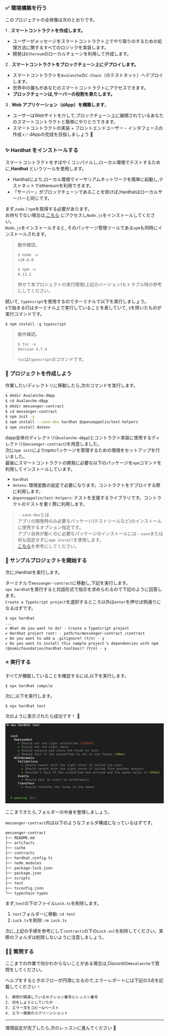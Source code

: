 ### ✅ 環境構築を行う

このプロジェクトの全体像は次のとおりです。

1 \. **スマートコントラクトを作成します。**

- ユーザーがメッセージをスマートコントラクト上でやり取りのするための処理方法に関するすべてのロジックを実装します。
- 開発は`Ethereum`のローカルチェーンを利用して作成します。

2 \. **スマートコントラクトをブロックチェーン上にデプロイします。**

- スマートコントラクトを`Avalanche`の`C-Chain`（のテストネット）へデプロイします。
- 世界中の誰もがあなたのスマートコントラクトにアクセスできます。
- **ブロックチェーンは,サーバーの役割を果たします。**

3 \. **Web アプリケーション（dApp）を構築します**。

- ユーザーはWebサイトを介して,ブロックチェーン上に展開されているあなたのスマートコントラクトと簡単にやりとりできます。
- スマートコントラクトの実装 + フロントエンドユーザー・インタフェースの作成 👉 dAppの完成を目指しましょう 🎉

### ✨ Hardhat をインストールする

スマートコントラクトをすばやくコンパイルし,ローカル環境でテストするために,**Hardhat** というツールを使用します。

- Hardhatにより,ローカル環境でイーサリアムネットワークを簡単に起動し,テストネットでethereumを利用できます。
- 「サーバー」がブロックチェーンであることを除けば,Hardhatはローカルサーバーと同じです。

まず,`node` / `npm`を取得する必要があります。  
お持ちでない場合は,[こちら](https://hardhat.org/tutorial/setting-up-the-environment#installing-node.js) にアクセスし`Node.js`をインストールしてください。  
`Node.js`をインストールすると, そのパッケージ管理ツールである`npm`も同時にインストールされます。

> 動作確認。
>
> ```
> $ node -v
> v18.6.0
> ```
>
> ```
> $ npm -v
> 8.13.2
> ```
>
> 併せて本プロジェクトの実行環境(上記のバージョン)もトラブル時の参考にしてください。

続いて, `typescript`を使用するのでターミナルで以下を実行しましょう。  
`$`で始まる行はターミナル上で実行していることを表していて, `$`を除いたものが実行コマンドです。

```
$ npm install -g typescript
```

> 動作確認。
>
> ```
> $ tsc -v
> Version 4.7.4
> ```
>
> `tsc`は`typescript`のコマンドです。

### 🛫 プロジェクトを作成しよう

作業したいディレクトリに移動したら,次のコマンドを実行します。

```bash
$ mkdir Avalanche-dApp
$ cd Avalanche-dApp
$ mkdir messenger-contract
$ cd messenger-contract
$ npm init -y
$ npm install --save-dev hardhat @openzeppelin/test-helpers
$ npm install dotenv
```

dapp全体のディレクトリ(`Avalanche-dApp`)とコントラクト実装に使用するディレクトリ(`messenger-contract`)を用意しました。  
次に`npm init`によりnpmパッケージを管理するための環境をセットアップを行いました。  
最後にスマートコントラクトの開発に必要な以下のパッケージを`npm`コマンドを利用してインストールしています。

- `hardhat`
- `dotenv`: 環境変数の設定で必要になります。コントラクトをデプロイする際に利用します。
- `@openzeppelin/test-helpers`: テストを支援するライブラリです。コントラクトのテストを書く際に利用します。

> `--save-dev`とは  
> アプリの開発時のみ必要なパッケージ(テストツールなど)のインストールに使用するオプション指定です。  
> アプリ自体が動くのに必要なパッケージのインストールには`--save`または何も指定せずに`npm install`を使用します。  
> [こちら](https://stackoverflow.com/questions/22891211/what-is-the-difference-between-save-and-save-dev)を参考にしてください。

### 👏 サンプルプロジェクトを開始する

次に,Hardhatを実行します。

ターミナルで`messenger-contract`に移動し,下記を実行します。  
`npx hardhat`を実行すると対話形式で指示を求められるので下記のように回答します。  
`Create a TypeScript project`を選択するところ以外は`enter`を押せば例通りになるはずです。

```
$ npx hardhat
...
✔ What do you want to do? · Create a TypeScript project
✔ Hardhat project root: · path/to/messenger-contract /contract
✔ Do you want to add a .gitignore? (Y/n) · y
✔ Do you want to install this sample project's dependencies with npm (@nomicfoundation/hardhat-toolbox)? (Y/n) · y
```

### ⭐️ 実行する

すべてが機能していることを確認するには,以下を実行します。

```
$ npx hardhat compile
```

次に,以下を実行します。

```
$ npx hardhat test
```

次のように表示されたら成功です！ 🎉

![](/public/images/AVAX-messenger/section-1/1_1_1.png)

ここまできたら,フォルダーの中身を整理しましょう。

`messenger-contract`内は以下のようなフォルダ構成になっているはずです。

```
messenger-contract
├── README.md
├── artifacts
├── cache
├── contracts
├── hardhat.config.ts
├── node_modules
├── package-lock.json
├── package.json
├── scripts
├── test
├── tsconfig.json
└── typechain-types
```

まず,`test`の下のファイル`Lock.ts`を削除します。

1. `test`フォルダーに移動: `cd test`
2. `Lock.ts`を削除: `rm Lock.ts`

次に,上記の手順を参考にして`contracts`の下の`Lock.sol`を削除してください。実際のフォルダは削除しないように注意しましょう。

### 🙋‍♂️ 質問する

ここまでの作業で何かわからないことがある場合は,Discordの`#avalanche`で質問をしてください。

ヘルプをするときのフローが円滑になるので,エラーレポートには下記の3点を記載してください ✨

```
1. 質問が関連しているセクション番号とレッスン番号
2. 何をしようとしていたか
3. エラー文をコピー&ペースト
4. エラー画面のスクリーンショット
```

---

環境設定が完了したら,次のレッスンに進んでください 🎉
